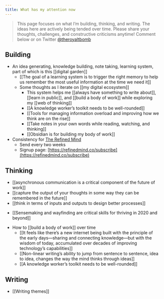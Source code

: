 ```yaml
---
title: What has my attention now
---
```

> This page focuses on what I’m building, thinking, and writing. The ideas here are actively being tended over time. Please share your thoughts, challenges, and constructive criticisms anytime! Comment below or on Twitter [@theroyaltbomb](https://twitter.com/theroyaltbomb)


## Building
* An idea generating, knowledge building, note taking, learning system, part of which is this [[digital garden]]
	* [[The goal of a learning system is to trigger the right memory to help us remember the most useful information at the time we need it]]
	* Some thoughts as I iterate on [[my digital ecosystem]]
		* This system helps me [[always have something to write about]], [[learn in public]], and [[build a body of work]] while exploring my [[web of thinking]]
		* [[A knowledge worker’s toolkit needs to be well-rounded]]
		* [[Tools for managing information overload and improving how we think are on the rise]]
		* [[Take notes in your own words while reading, watching, and thinking]]
		* [[Obsidian is for building my body of work]]
* Consistency for [The Refined Mind](https://refinedmind.co)
	* Send every two weeks
	* Signup page: [https://refinedmind.co/subscribe](https://refinedmind.co/subscribe)

## Thinking
- [[asynchronous communication is a critical component of the future of work]]
- [[capture the output of your thoughts in some way they can be remembered in the future]]
- [[think in terms of inputs and outputs to design better processes]]
* [[Sensemaking and wayfinding are critical skills for thriving in 2020 and beyond]]
- How to [[build a body of work]] over time
	- [[It feels like there’s a new internet being built with the principle of the early days—sharing and connecting knowledge—but with the wisdom of today, accumulated over decades of improving technology’s capabilities]]
	- [[Non-linear writing’s ability to jump from sentence to sentence, idea to idea, changes the way the mind thinks through ideas]]
	- [[A knowledge worker’s toolkit needs to be well-rounded]]


## Writing
- [[Writing themes]]

